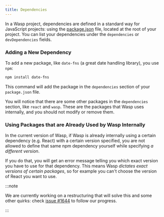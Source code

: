 ```yaml
---
title: Dependencies
---
```


In a Wasp project, dependencies are defined in a standard way for JavaScript projects: using the [package.json](https://docs.npmjs.com/cli/configuring-npm/package-json) file, located at the root of your project. You can list your dependencies under the `dependencies` or `devDependencies` fields.

### Adding a New Dependency

To add a new package, like `date-fns` (a great date handling library), you use `npm`:

```bash
npm install date-fns
```

This command will add the package in the `dependencies` section of your `package.json` file.

You will notice that there are some other packages in the `dependencies` section, like `react` and `wasp`. These are the packages that Wasp uses internally, and you should not modify or remove them.

### Using Packages that are Already Used by Wasp Internally

In the current version of Wasp, if Wasp is already internally using a certain dependency (e.g. React) with a certain version specified, you are not allowed to define that same npm dependency yourself while specifying _a different version_.

If you do that, you will get an error message telling you which exact version you have to use for that dependency.
This means Wasp _dictates exact versions of certain packages_, so for example you can't choose the version of React you want to use.

:::note

We are currently working on a restructuring that will solve this and some other quirks: check [issue #1644](https://github.com/wasp-lang/wasp/issues/1644) to follow our progress.

:::
